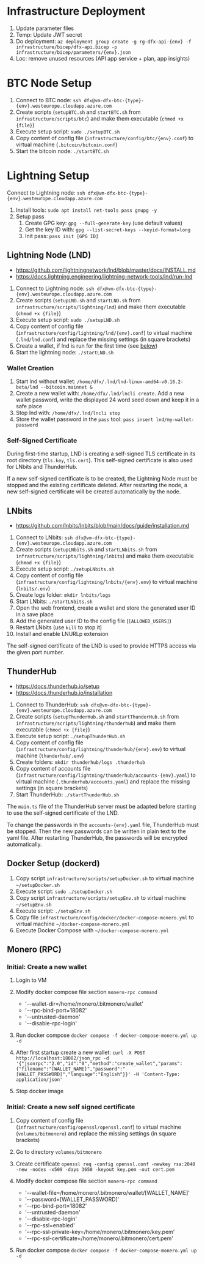 # Infrastructure Deployment

1. Update parameter files
1. Temp: Update JWT secret
1. Do deployment: `az deployment group create -g rg-dfx-api-{env} -f infrastructure/bicep/dfx-api.bicep -p infrastructure/bicep/parameters/{env}.json`
1. Loc: remove unused resources (API app service + plan, app insights)

# BTC Node Setup

1. Connect to BTC node: `ssh dfx@vm-dfx-btc-{type}-{env}.westeurope.cloudapp.azure.com`
1. Create scripts (`setupBTC.sh` and `startBTC.sh` from `infrastructure/scripts/btc`) and make them executable (`chmod +x {file}`)
1. Execute setup script: `sudo ./setupBTC.sh`
1. Copy content of config file (`infrastructure/config/btc/{env}.conf`) to virtual machine (`.bitcoin/bitcoin.conf`)
1. Start the bitcoin node: `./startBTC.sh`

# Lightning Setup

Connect to Lightning node: `ssh dfx@vm-dfx-btc-{type}-{env}.westeurope.cloudapp.azure.com`

1. Install tools: `sudo apt install net-tools pass gnupg -y`
1. Setup pass
   1. Create GPG key: `gpg --full-generate-key` (use default values)
   1. Get the key ID with: `gpg --list-secret-keys --keyid-format=long`
   1. Init pass: `pass init [GPG ID]`

## Lightning Node (LND)

- https://github.com/lightningnetwork/lnd/blob/master/docs/INSTALL.md
- https://docs.lightning.engineering/lightning-network-tools/lnd/run-lnd

1. Connect to Lightning node: `ssh dfx@vm-dfx-btc-{type}-{env}.westeurope.cloudapp.azure.com`
1. Create scripts (`setupLND.sh` and `startLND.sh` from `infrastructure/scripts/lightning/lnd`) and make them executable (`chmod +x {file}`)
1. Execute setup script: `sudo ./setupLND.sh`
1. Copy content of config file (`infrastructure/config/lightning/lnd/{env}.conf`) to virtual machine (`.lnd/lnd.conf`) and replace the missing settings (in square brackets)
1. Create a wallet, if lnd is run for the first time (see [below](#wallet-creation))
1. Start the lightning node: `./startLND.sh`

### Wallet Creation

1. Start lnd without wallet: `/home/dfx/.lnd/lnd-linux-amd64-v0.16.2-beta/lnd --bitcoin.mainnet &`
1. Create a new wallet with: `/home/dfx/.lnd/lncli create`. Add a new wallet password, write the displayed 24 word seed down and keep it in a safe place
1. Stop lnd with: `/home/dfx/.lnd/lncli stop`
1. Store the wallet password in the `pass` tool: `pass insert lnd/my-wallet-password`

### Self-Signed Certificate

During first-time startup, LND is creating a self-signed TLS certificate in its root directory (`tls.key`, `tls.cert`). This self-signed certificate is also used for LNbits and ThunderHub.

If a new self-signed certificate is to be created, the Lightning Node must be stopped and the existing certificate deleted. After restarting the node, a new self-signed certificate will be created automatically by the node.

## LNbits

- https://github.com/lnbits/lnbits/blob/main/docs/guide/installation.md

1. Connect to LNbits: `ssh dfx@vm-dfx-btc-{type}-{env}.westeurope.cloudapp.azure.com`
1. Create scripts (`setupLNbits.sh` and `startLNbits.sh` from `infrastructure/scripts/lightning/lnbits`) and make them executable (`chmod +x {file}`)
1. Execute setup script: `./setupLNbits.sh`
1. Copy content of config file (`infrastructure/config/lightning/lnbits/{env}.env`) to virtual machine (`lnbits/.env`)
1. Create logs folder: `mkdir lnbits/logs`
1. Start LNbits: `./startLNbits.sh`
1. Open the web frontend, create a wallet and store the generated user ID in a save place
1. Add the generated user ID to the config file (`[ALLOWED_USERS]`)
1. Restart LNbits (use `kill` to stop it)
1. Install and enable LNURLp extension

The self-signed certificate of the LND is used to provide HTTPS access via the given port number.

## ThunderHub

- https://docs.thunderhub.io/setup
- https://docs.thunderhub.io/installation

1. Connect to ThunderHub: `ssh dfx@vm-dfx-btc-{type}-{env}.westeurope.cloudapp.azure.com`
1. Create scripts (`setupThunderHub.sh` and `startThunderHub.sh` from `infrastructure/scripts/lightning/thunderhub`) and make them executable (`chmod +x {file}`)
1. Execute setup script: `./setupThunderHub.sh`
1. Copy content of config file (`infrastructure/config/lightning/thunderhub/{env}.env`) to virtual machine (`thunderhub/.env`)
1. Create folders: `mkdir thunderhub/logs .thunderhub`
1. Copy content of accounts file (`infrastructure/config/lightning/thunderhub/accounts-{env}.yaml`) to virtual machine (`.thunderhub/accounts.yaml`) and replace the missing settings (in square brackets)
1. Start ThunderHub: `./startThunderHub.sh`

The `main.ts` file of the ThunderHub server must be adapted before starting to use the self-signed certificate of the LND.

To change the passwords in the `accounts-{env}.yaml` file, ThunderHub must be stopped. Then the new passwords can be written in plain text to the yaml file. After restarting ThunderHub, the passwords will be encrypted automatically.

## Docker Setup (dockerd)

1. Copy script `infrastructure/scripts/setupDocker.sh` to virtual machine `~/setupDocker.sh`
1. Execute script: `sudo ./setupDocker.sh`
1. Copy script `infrastructure/scripts/setupEnv.sh` to virtual machine `~/setupEnv.sh`
1. Execute script: `./setupEnv.sh`
1. Copy file `infrastructure/config/docker/docker-compose-monero.yml` to virtual machine `~/docker-compose-monero.yml`
1. Execute Docker Compose with `~/docker-compose-monero.yml`

## Monero (RPC)

### Initial: Create a new wallet

1. Login to VM
1. Modify docker compose file section `monero-rpc command`

   - '--wallet-dir=/home/monero/.bitmonero/wallet'
   - '--rpc-bind-port=18082'
   - '--untrusted-daemon'
   - '--disable-rpc-login'

1. Run docker compose `docker compose -f docker-compose-monero.yml up -d`
1. After first startup create a new wallet: `curl -X POST http://localhost:18082/json_rpc -d '{"jsonrpc":"2.0","id":"0","method":"create_wallet","params":{"filename":"[WALLET_NAME]","password":"[WALLET_PASSWORD]","language":"English"}}' -H 'Content-Type: application/json'`
1. Stop docker image

### Initial: Create a new self signed certificate

1. Copy content of config file (`infrastructure/config/openssl/openssl.conf`) to virtual machine (`volumes/bitmonero`) and replace the missing settings (in square brackets)
1. Go to directory `volumes/bitmonero`
1. Create certificate `openssl req -config openssl.conf -newkey rsa:2048 -new -nodes -x509 -days 3650 -keyout key.pem -out cert.pem`
1. Modify docker compose file section `monero-rpc command`

   - '--wallet-file=/home/monero/.bitmonero/wallet/[WALLET_NAME]'
   - '--password=[WALLET_PASSWORD]'
   - '--rpc-bind-port=18082'
   - '--untrusted-daemon'
   - '--disable-rpc-login'
   - '--rpc-ssl=enabled'
   - '--rpc-ssl-private-key=/home/monero/.bitmonero/key.pem'
   - '--rpc-ssl-certificate=/home/monero/.bitmonero/cert.pem'

1. Run docker compose `docker compose -f docker-compose-monero.yml up -d`
